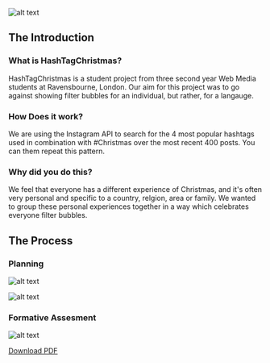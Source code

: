 ![alt text](https://github.com/theJATs/hashtagChristmas/blob/gh-pages/images/logo.png "HashtagChristmas")

## The Introduction

### What is HashTagChristmas?
HashTagChristmas is a student project from three second year Web Media students at Ravensbourne, London. Our aim for this project was to go against showing filter bubbles for an individual, but rather, for a langauge. 


### How Does it work?
We are using the Instagram API to search for the 4 most popular hashtags used in combination with #Christmas over the most recent 400 posts. You can them repeat this pattern.

### Why did you do this?
We feel that everyone has a different experience of Christmas, and it's often very personal and specific to a country, relgion, area or family. We wanted to group these personal experiences together in a way which celebrates everyone filter bubbles.

## The Process

### Planning

![alt text](https://github.com/TomSharmanWeb/HashtagChristmas/blob/master/Research/Mockup-Walkthrough.png "MockUp Walkthrough")

![alt text](https://github.com/TomSharmanWeb/HashtagChristmas/blob/master/Research/FilterBubbles-MindMap-2.png "Filter Bubbles Mind Map")


### Formative Assesment

![alt text](https://github.com/TomSharmanWeb/DynamicWeb/blob/master/Formative%20Presentation/Images/hashtagxmas.png "Formative Assesment")

[Download PDF](https://github.com/TomSharmanWeb/DynamicWeb/blob/master/Formative%20Presentation/HashtagChristmas%20Formative%20Presentation.pdf)


